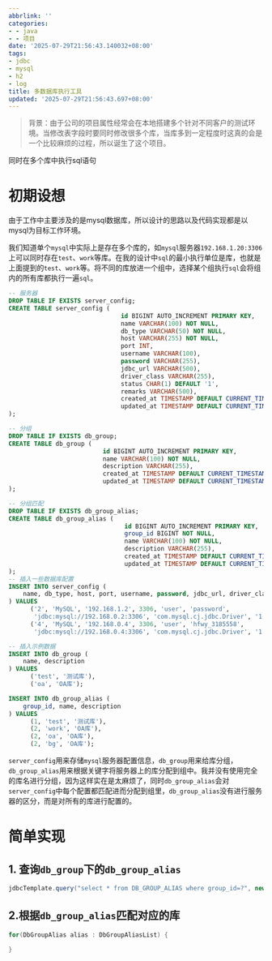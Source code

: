```yaml
---
abbrlink: ''
categories:
- - java
- - 项目
date: '2025-07-29T21:56:43.140032+08:00'
tags:
- jdbc
- mysql
- h2
- log
title: 多数据库执行工具
updated: '2025-07-29T21:56:43.697+08:00'
---
```

> 背景：由于公司的项目属性经常会在本地搭建多个针对不同客户的测试环境。当修改表字段时要同时修改很多个库，当库多到一定程度时这真的会是一个比较麻烦的过程，所以诞生了这个项目。

同时在多个库中执行sql语句


<!-- more -->

# 初期设想

由于工作中主要涉及的是mysql数据库，所以设计的思路以及代码实现都是以mysql为目标工作环境。

我们知道单个`mysql`中实际上是存在多个库的，如`mysql`服务器`192.168.1.20:3306`上可以同时存在`test`、`work`等库。在我的设计中`sql`的最小执行单位是库，也就是上面提到的`test`、`work`等。将不同的库放进一个组中，选择某个组执行`sql`会将组内的所有库都执行一遍`sql`。

```sql
-- 服务器
DROP TABLE IF EXISTS server_config;
CREATE TABLE server_config (
                               id BIGINT AUTO_INCREMENT PRIMARY KEY,
                               name VARCHAR(100) NOT NULL,
                               db_type VARCHAR(50) NOT NULL,
                               host VARCHAR(255) NOT NULL,
                               port INT,
                               username VARCHAR(100),
                               password VARCHAR(255),
                               jdbc_url VARCHAR(500),
                               driver_class VARCHAR(255),
                               status CHAR(1) DEFAULT '1',
                               remarks VARCHAR(500),
                               created_at TIMESTAMP DEFAULT CURRENT_TIMESTAMP,
                               updated_at TIMESTAMP DEFAULT CURRENT_TIMESTAMP
);

-- 分组
DROP TABLE IF EXISTS db_group;
CREATE TABLE db_group (
                          id BIGINT AUTO_INCREMENT PRIMARY KEY,
                          name VARCHAR(100) NOT NULL,
                          description VARCHAR(255),
                          created_at TIMESTAMP DEFAULT CURRENT_TIMESTAMP,
                          updated_at TIMESTAMP DEFAULT CURRENT_TIMESTAMP
);

-- 分组匹配
DROP TABLE IF EXISTS db_group_alias;
CREATE TABLE db_group_alias (
                                id BIGINT AUTO_INCREMENT PRIMARY KEY,
                                group_id BIGINT NOT NULL,
                                name VARCHAR(100) NOT NULL,
                                description VARCHAR(255),
                                created_at TIMESTAMP DEFAULT CURRENT_TIMESTAMP,
                                updated_at TIMESTAMP DEFAULT CURRENT_TIMESTAMP
);
-- 插入一些数据库配置
INSERT INTO server_config (
    name, db_type, host, port, username, password, jdbc_url, driver_class, status, remarks
) VALUES
      ('2', 'MySQL', '192.168.1.2', 3306, 'user', 'password',
       'jdbc:mysql://192.168.0.2:3306', 'com.mysql.cj.jdbc.Driver', '1', '正式使用'),
      ('4', 'MySQL', '192.168.0.4', 3306, 'user', 'hfwy_3185558',
       'jdbc:mysql://192.168.0.4:3306', 'com.mysql.cj.jdbc.Driver', '1', '正式使用');

-- 插入示例数据
INSERT INTO db_group (
    name, description
) VALUES
      ('test', '测试库'),
      ('oa', 'OA库');

INSERT INTO db_group_alias (
    group_id, name, description
) VALUES
      (1, 'test', '测试库'),
      (2, 'work', 'OA库'),
      (2, 'oa', 'OA库'),
      (2, 'bg', 'OA库');


```

`server_config`用来存储`mysql`服务器配置信息，`db_group`用来给库分组，`db_group_alias`用来根据关键字将服务器上的库分配到组中。我并没有使用完全的库名进行分组，因为这样实在是太麻烦了，同时`db_group_alias`会对`server_config`中每个配置都匹配进而分配到组里，`db_group_alias`没有进行服务器的区分，而是对所有的库进行配置的。

# 简单实现

## 1. 查询`db_group`下的`db_group_alias`

```java
jdbcTemplate.query("select * from DB_GROUP_ALIAS where group_id=?", new BeanPropertyRowMapper<>(DbGroupAlias.class), groupId)
```

## 2.根据`db_group_alias`匹配对应的库

```java
for(DbGroupAlias alias : DbGroupAliasList) {

}
```
